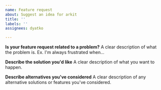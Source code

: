 ```yaml
---
name: Feature request
about: Suggest an idea for arkit
title: ''
labels: ''
assignees: dyatko

---
```


**Is your feature request related to a problem?**
A clear description of what the problem is. Ex. I'm always frustrated when...

**Describe the solution you'd like**
A clear description of what you want to happen.

**Describe alternatives you've considered**
A clear description of any alternative solutions or features you've considered.
